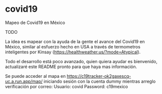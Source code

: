 # covid19
Mapeo de Covid19 en México

TODO

La idea es mapear con la ayuda de la gente el avance del Covid19 en México, similar al esfuerzo hecho en USA a través de termometros inteligentes por  Kinsay (https://healthweather.us/?mode=Atypical).

Todo el desarrollo está poco avanzado, quien quiera ayudar es bienvenido, actualizaré este README pronto para que haya mas información.

Se puede acceder al mapa en https://c19tracker-ok2gaxescq-uc.a.run.app/map/ iniciando sesión con la cuenta dummy mientras arreglo verificación por correo: 
Usuario: covid
Password: c19mexico
